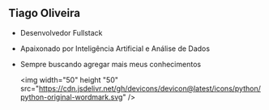 ## Tiago Oliveira 

- Desenvolvedor Fullstack
- Apaixonado por Inteligência Artificial e Análise de Dados
- Sempre buscando agregar mais meus conhecimentos


  <img width="50" height "50" src="https://cdn.jsdelivr.net/gh/devicons/devicon@latest/icons/python/python-original-wordmark.svg" />
          
























